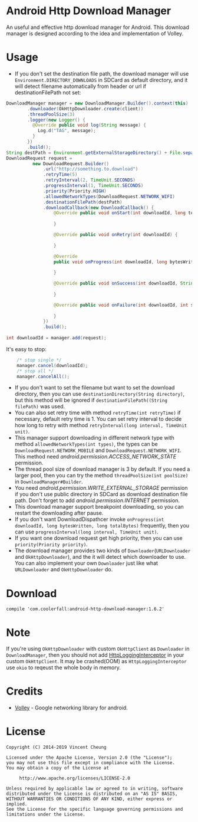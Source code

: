 
Android Http Download Manager
===========================

An useful and effective http download manager for Android. This download manager is designed according to the idea and implementation of Volley.


Usage
=====
* If you don't set the destination file path, the download manager will use `Environment.DIRECTORY_DOWNLOADS` in SDCard as default directory, and it will detect filename automatically from header or url if destinationFilePath not set:
```java
DownloadManager manager = new DownloadManager.Builder().context(this)
        .downloader(OkHttpDownloader.create(client))
        .threadPoolSize(3)
        .logger(new Logger() {
          @Override public void log(String message) {
            Log.d("TAG", message);
          }
        })
        .build();
String destPath = Environment.getExternalStorageDirectory() + File.separator + "test.apk";
DownloadRequest request = 
          new DownloadRequest.Builder()
              .url("http://something.to.download")
              .retryTime(5)
              .retryInterval(2, TimeUnit.SECONDS)
              .progressInterval(1, TimeUnit.SECONDS)
              .priority(Priority.HIGH)
              .allowedNetworkTypes(DownloadRequest.NETWORK_WIFI)
              .destinationFilePath(destPath)
              .downloadCallback(new DownloadCallback() {
                  @Override public void onStart(int downloadId, long totalBytes) {
						
                  }

                  @Override public void onRetry(int downloadId) {
						
                  }

                  @Override
                  public void onProgress(int downloadId, long bytesWritten, long totalBytes) {
						
                  }

                  @Override public void onSuccess(int downloadId, String filePath) {
						
                  }

                  @Override public void onFailure(int downloadId, int statusCode, String errMsg) {
						
                  }
              })
              .build();
				
int downloadId = manager.add(request);
```
It's easy to stop:
```java
	/* stop single */
	manager.cancel(downloadId);
	/* stop all */
	manager.cancelAll();
```

* If you don't want to set the filename but want to set the download directory, then you can use `destinationDirectory(String directory)`, but this method will be ignored if `destinationFilePath((String filePath)` was used.
* You can also set retry time with method `retryTime(int retryTime)` if necessary, default retry time is 1. You can set retry interval to decide how long to retry with method `retryInterval(long interval, TimeUnit unit)`.
* This manager support downloading in different network type with method `allowedNetworkTypes(int types)`, the types can be `DownloadRequest.NETWORK_MOBILE` and `DownloadRequest.NETWORK_WIFI`. This method need *android.permission.ACCESS_NETWORK_STATE* permission.
* The thread pool size of download manager is 3 by default. If you need a larger pool, then you can try the method `threadPoolSize(int poolSize)` in `DownloadManager#Builder`.
* You need *android.permission.WRITE_EXTERNAL_STORAGE* permission if you don't use public directory in SDCard as download destination file path. Don't forget to add *android.permission.INTERNET* permission.
* This download manager support breakpoint downloading, so you can restart the downloading after pause.
* If you don't want DownloadDispathcer invoke `onProgress(int downloadId, long bytesWritten, long totalBytes)` frequently, then you can use `progressInterval(long interval, TimeUnit unit)`.
* If you want one download request get high priority, then you can use `priority(Priority priority)`.
* The download manager provides two kinds of `Downloader`(`URLDownloader` and `OkHttpDownloader`), and the it will detect which downloader to use. You can also implement your own `Downloader` just like what `URLDownloader` and `OkHttpDownloader` do.



Download
========

	compile 'com.coolerfall:android-http-download-manager:1.6.2'

Note
====
If you're using `OkHttpDownloader` with custom `OkHttpClient` as `Downloader` in `DownloadManager`, then you should not add [HttpLoggingInterceptor][2] in your custom `OkHttpClient`. It may be crashed(OOM) as `HttpLoggingInterceptor ` use `okio` to reqeust the whole body in memory.


Credits
=======
* [Volley][1] - Google networking library for android.



License
=======

    Copyright (C) 2014-2019 Vincent Cheung

    Licensed under the Apache License, Version 2.0 (the "License");
    you may not use this file except in compliance with the License.
    You may obtain a copy of the License at
    
         http://www.apache.org/licenses/LICENSE-2.0
    
    Unless required by applicable law or agreed to in writing, software
    distributed under the License is distributed on an "AS IS" BASIS,
    WITHOUT WARRANTIES OR CONDITIONS OF ANY KIND, either express or implied.
    See the License for the specific language governing permissions and
    limitations under the License.


[1]: https://android.googlesource.com/platform/frameworks/volley
[2]: https://github.com/square/okhttp/tree/master/okhttp-logging-interceptor
[3]: https://search.maven.org/remote_content?g=com.coolerfall&amp;a=android-http-download-manager&amp;v=LATEST
